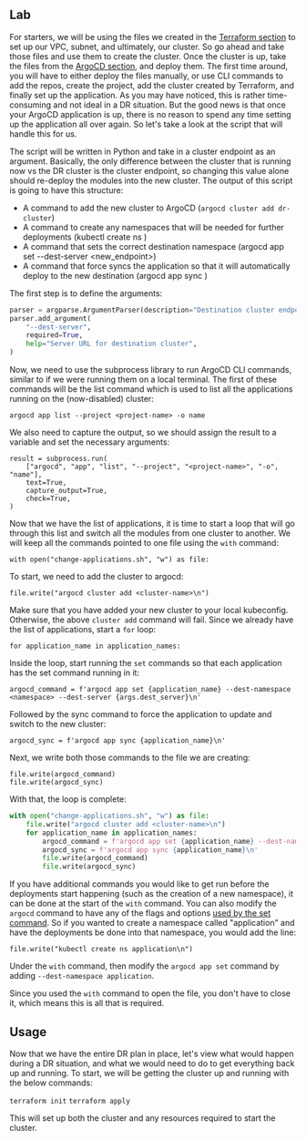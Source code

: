 ## Lab

For starters, we will be using the files we created in the [Terraform section](../Terraform101/terraform-eks-lab.md) to set up our VPC, subnet, and ultimately, our cluster. So go ahead and take those files and use them to create the cluster. Once the cluster is up, take the files from the [ArgoCD section](../GitOps101/argocd-eks.md), and deploy them. The first time around, you will have to either deploy the files manually, or use CLI commands to add the repos, create the project, add the cluster created by Terraform, and finally set up the application. As you may have noticed, this is rather time-consuming and not ideal in a DR situation. But the good news is that once your ArgoCD application is up, there is no reason to spend any time setting up the application all over again. So let's take a look at the script that will handle this for us.

The script will be written in Python and take in a cluster endpoint as an argument. Basically, the only difference between the cluster that is running now vs the DR cluster is the cluster endpoint, so changing this value alone should re-deploy the modules into the new cluster. The output of this script is going to have this structure:

- A command to add the new cluster to ArgoCD (`argocd cluster add dr-cluster`)
- A command to create any namespaces that will be needed for further deployments (kubectl create ns <namespace>)
- A command that sets the correct destination namespace (argocd app set <app-name> --dest-server <new_endpoint>)
- A command that force syncs the application so that it will automatically deploy to the new destination (argocd app sync <app-name>)

The first step is to define the arguments:

```python
parser = argparse.ArgumentParser(description="Destination cluster endpoint")
parser.add_argument(
    "--dest-server",
    required=True,
    help="Server URL for destination cluster",
)
```

Now, we need to use the subprocess library to run ArgoCD CLI commands, similar to if we were running them on a local terminal. The first of these commands will be the list command which is used to list all the applications running on the (now-disabled) cluster:

```
argocd app list --project <project-name> -o name
```

We also need to capture the output, so we should assign the result to a variable and set the necessary arguments:

```
result = subprocess.run(
    ["argocd", "app", "list", "--project", "<project-name>", "-o", "name"],
    text=True,
    capture_output=True,
    check=True,
)
```

Now that we have the list of applications, it is time to start a loop that will go through this list and switch all the modules from one cluster to another. We will keep all the commands pointed to one file using the `with` command:

```
with open("change-applications.sh", "w") as file:
```

To start, we need to add the cluster to argocd:

```
file.write("argocd cluster add <cluster-name>\n")
```

Make sure that you have added your new cluster to your local kubeconfig. Otherwise, the above `cluster add` command will fail. Since we already have the list of applications, start a `for` loop:

```
for application_name in application_names:
```

Inside the loop, start running the `set` commands so that each application has the set command running in it:

```
argocd_command = f'argocd app set {application_name} --dest-namespace <namespace> --dest-server {args.dest_server}\n'
```

Followed by the sync command to force the application to update and switch to the new cluster:

```
argocd_sync = f'argocd app sync {application_name}\n'
```

Next, we write both those commands to the file we are creating:

```
file.write(argocd_command)
file.write(argocd_sync)
```

With that, the loop is complete:

```python
with open("change-applications.sh", "w") as file:
    file.write("argocd cluster add <cluster-name>\n")
    for application_name in application_names:
        argocd_command = f'argocd app set {application_name} --dest-namespace <namespace> --dest-server {args.dest_server}\n'
        argocd_sync = f'argocd app sync {application_name}\n'
        file.write(argocd_command)
        file.write(argocd_sync)
```

If you have additional commands you would like to get run before the deployments start happening (such as the creation of a new namespace), it can be done at the start of the `with` command. You can also modify the `argocd` command to have any of the flags and options [used by the set command](https://argo-cd.readthedocs.io/en/stable/user-guide/commands/argocd_app_set/). So if you wanted to create a namespace called "application" and have the deployments be done into that namespace, you would add the line:

```
file.write("kubectl create ns application\n")
```

Under the `with` command, then modify the `argocd app set` command by adding `--dest-namespace application`.

Since you used the `with` command to open the file, you don't have to close it, which means this is all that is required.

## Usage

Now that we have the entire DR plan in place, let's view what would happen during a DR situation, and what we would need to do to get everything back up and running. To start, we will be getting the cluster up and running with the below commands:

`terraform init`
`terraform apply`

This will set up both the cluster and any resources required to start the cluster.